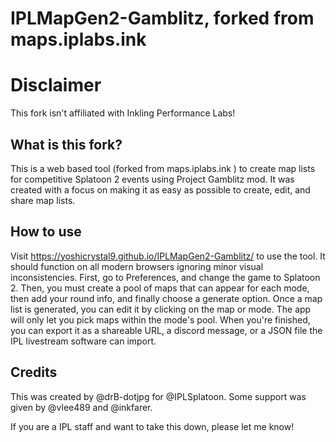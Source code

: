 # IPLMapGen2-Gamblitz, forked from **maps.iplabs.ink**

# Disclaimer
This fork isn't affiliated with Inkling Performance Labs!

## What is this fork?
This is a web based tool (forked from maps.iplabs.ink ) to create map lists for competitive Splatoon 2 events using Project Gamblitz mod. It was created with a focus on making it as easy as possible to create, edit, and share map lists.

## How to use
Visit https://yoshicrystal9.github.io/IPLMapGen2-Gamblitz/ to use the tool. It should function on all modern browsers ignoring minor visual inconsistencies. First, go to Preferences, and change the game to Splatoon 2. Then, you must create a pool of maps that can appear for each mode, then add your round info, and finally choose a generate option. Once a map list is generated, you can edit it by clicking on the map or mode. The app will only let you pick maps within the mode's pool. When you're finished, you can export it as a shareable URL, a discord message, or a JSON file the IPL livestream software can import.

## Credits
This was created by @drB-dotjpg for @IPLSplatoon.
Some support was given by @vlee489 and @inkfarer.

If you are a IPL staff and want to take this down, please let me know!
